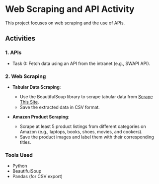 # Web Scraping and API Activity

This project focuses on web scraping and the use of APIs.

## Activities

### 1. APIs
- Task 0: Fetch data using an API from the intranet (e.g., SWAPI API).

### 2. Web Scraping
- **Tabular Data Scraping**: 
  - Use the BeautifulSoup library to scrape tabular data from [Scrape This Site](https://www.scrapethissite.com/pages/forms/).
  - Save the extracted data in CSV format.
  
- **Amazon Product Scraping**: 
  - Scrape at least 5 product listings from different categories on Amazon (e.g., laptops, books, shoes, movies, and cookers).
  - Save the product images and label them with their corresponding titles.
  
### Tools Used
- Python
- BeautifulSoup
- Pandas (for CSV export)
